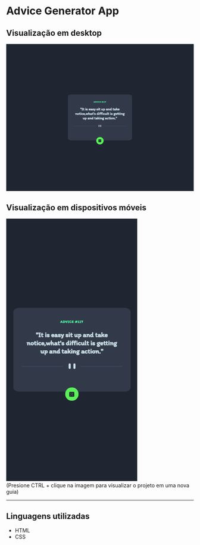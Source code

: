 # Advice Generator App

## Visualização em desktop
[<img src="./src/design/desktop.png">](https://duardohenrique.github.io/advice-generator-app/)

## Visualização em dispositivos móveis
[<img src="./src/design/mobile.png">](https://duardohenrique.github.io/advice-generator-app/)
<br>
(Presione CTRL + clique na imagem para visualizar o projeto em uma nova guia)

<hr>

## Linguagens utilizadas

- HTML
- CSS


